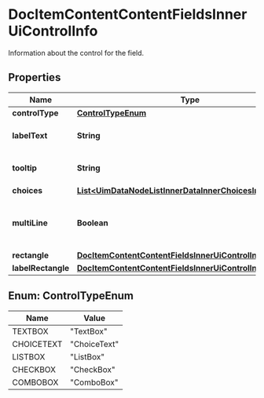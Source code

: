 

# DocItemContentContentFieldsInnerUiControlInfo

Information about the control for the field.

## Properties

| Name | Type | Description | Notes |
|------------ | ------------- | ------------- | -------------|
|**controlType** | [**ControlTypeEnum**](#ControlTypeEnum) |  |  [optional] |
|**labelText** | **String** | The label for the field. |  [optional] |
|**tooltip** | **String** | The tooltip for the field. |  [optional] |
|**choices** | [**List&lt;UimDataNodeListInnerDataInnerChoicesInner&gt;**](UimDataNodeListInnerDataInnerChoicesInner.md) |  |  [optional] |
|**multiLine** | **Boolean** | True for a multiline TextBox; otherwise false. |  [optional] |
|**rectangle** | [**DocItemContentContentFieldsInnerUiControlInfoRectangle**](DocItemContentContentFieldsInnerUiControlInfoRectangle.md) |  |  [optional] |
|**labelRectangle** | [**DocItemContentContentFieldsInnerUiControlInfoRectangle**](DocItemContentContentFieldsInnerUiControlInfoRectangle.md) |  |  [optional] |



## Enum: ControlTypeEnum

| Name | Value |
|---- | -----|
| TEXTBOX | &quot;TextBox&quot; |
| CHOICETEXT | &quot;ChoiceText&quot; |
| LISTBOX | &quot;ListBox&quot; |
| CHECKBOX | &quot;CheckBox&quot; |
| COMBOBOX | &quot;ComboBox&quot; |



